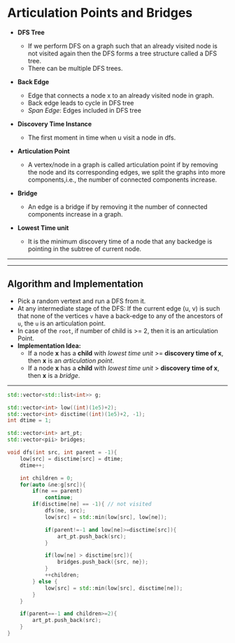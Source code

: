 # Articulation Points and Bridges

- **DFS Tree**
  - If we perform DFS on a graph such that an already visited node is not visited again then the DFS forms a tree structure called a DFS tree.
  - There can be multiple DFS trees.

- **Back Edge**
  - Edge that connects a node x to an already visited node in graph.
  - Back edge leads to cycle in DFS tree
  - _Span Edge_: Edges included in DFS tree

- **Discovery Time Instance**
  - The first moment in time when u visit a node in dfs.

- **Articulation Point**
  - A vertex/node in a graph is called articulation point if by removing the node and its corresponding edges, we split the graphs into more components,i.e., the number of connected components increase.

- **Bridge**
  - An edge is a bridge if by removing it the number of connected components increase in a graph.

- **Lowest Time unit**
  - It is the minimum discovery time of a node that any backedge is pointing in the subtree of current node.

------
------

## Algorithm and Implementation

- Pick a random vertext and run a DFS from it.
- At any intermediate stage of the DFS: If the current edge (u, v) is such that none of the vertices `v` have a back-edge to any of the ancestors of `u`, the `u` is an articulation point.
- In case of the `root`, if number of child is >= 2, then it is an articulation Point.
- **Implementation Idea:**
  - If a node **x** has a **child** with _lowest time unit_ >= **discovery time of x**, then **x** is an _articulation point_.
  - If a node **x** has a **child** with _lowest time unit_ > **discovery time of x**, then **x** is a _bridge_.

------

```cpp
std::vector<std::list<int>> g;

std::vector<int> low((int)(1e5)+2);
std::vector<int> disctime((int)(1e5)+2, -1);
int dtime = 1;

std::vector<int> art_pt;
std::vector<pii> bridges;

void dfs(int src, int parent = -1){
    low[src] = disctime[src] = dtime;
    dtime++;

    int children = 0;
    for(auto &ne:g[src]){
        if(ne == parent)
            continue;
        if(disctime[ne] == -1){ // not visited
            dfs(ne, src);
            low[src] = std::min(low[src], low[ne]);

            if(parent!=-1 and low[ne]>=disctime[src]){
                art_pt.push_back(src);
            }

            if(low[ne] > disctime[src]){
                bridges.push_back({src, ne});
            }
            ++children;
        } else {
            low[src] = std::min(low[src], disctime[ne]);
        }
    }

    if(parent==-1 and children>=2){
        art_pt.push_back(src);
    }
}
```
